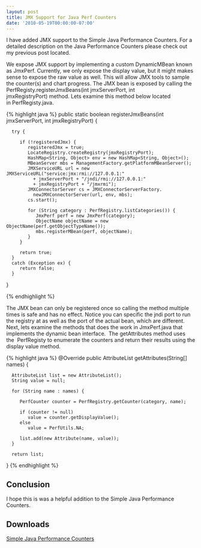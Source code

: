 ```yaml
---
layout: post
title: JMX Support for Java Perf Counters
date: '2010-05-19T00:00:00-07:00'
---
```


I have added JMX support to the Simple Java Performance Counters. For a 
detailed description on the Java Performance Counters please check out my 
previous post located.

We expose JMX support by implementing a custom DynamicMBean known as JmxPerf. 
Currently, we only expose the display value, but it might makes sense to expose 
the raw value as well. This will allow JMX tools to sample the counter(s) and 
chart progress. The JMX bean is exposed by calling the 
PerfRegisty.registerJmxBeans(int jmxServerPort, int jmxRegistryPort) method. 
Lets examine this method below located in PerfRegisty.java.

{% highlight java %}
public static boolean registerJmxBeans(int jmxServerPort, int jmxRegistryPort) {

      try {

         if (!registeredJmx) {
            registeredJmx = true;
            LocateRegistry.createRegistry(jmxRegistryPort);
            HashMap<String, Object> env = new HashMap<String, Object>();
            MBeanServer mbs = ManagementFactory.getPlatformMBeanServer();
            JMXServiceURL url = new JMXServiceURL("service:jmx:rmi://127.0.0.1:" 
              + jmxServerPort + "/jndi/rmi://127.0.0.1:" 
              + jmxRegistryPort + "/jmxrmi");
            JMXConnectorServer cs = JMXConnectorServerFactory.
              newJMXConnectorServer(url, env, mbs);
            cs.start();

            for (String category : PerfRegistry.listCategories()) {
               JmxPerf perf = new JmxPerf(category);
               ObjectName objectName = new ObjectName(perf.getObjectTypeName());
               mbs.registerMBean(perf, objectName);
            }
         }

         return true;
      }
      catch (Exception ex) {
         return false;
      }
   }

{% endhighlight %}

The JMX bean can only be registered once so calling the method multiple times 
is safe and has no effect. Notice you can specific the jndi port to run the 
registry at as well as the port of the actual bean, which are different.
Next, lets examine the methods that does the work in JmxPerf.java that 
implements the dynamic bean interface.  The getAttributes method uses the 
PerfRegisty to enumerate the counters and return their results using 
the display value method.

{% highlight java %}
   @Override
   public AttributeList getAttributes(String[] names) {

      AttributeList list = new AttributeList();
      String value = null;

      for (String name : names) {

         PerfCounter counter = PerfRegistry.getCounter(category, name);

         if (counter != null)
            value = counter.getDisplayValue();
         else
            value = PerfUtils.NA;

         list.add(new Attribute(name, value));
      }

      return list;
   }
{% endhighlight %}

Conclusion
----------

I hope this is was a helpful addition to the Simple Java Performance Counters.

Downloads
---------

[Simple Java Performance Counters](https://github.com/coreyhulen/earnstone-perf)
